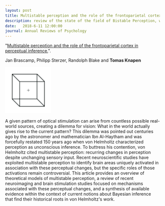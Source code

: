 ```yaml
---
layout: post
title: Multistable perception and the role of the frontoparietal cortex in perceptual inference
description: review of the state of the field of Bistable Perception, with Jan Brascamp, Randolph Blake and Philipp Sterzer
date:   2018-6-11 12:00:00
journal: Annual Reviews of Psychology
---
```


"<a href="https://www.annualreviews.org/doi/abs/10.1146/annurev-psych-010417-085944" target="_blank" alt="Multistable perception and the role of the frontoparietal cortex in perceptual inference." >Multistable perception and the role of the frontoparietal cortex in perceptual inference.</a>". 

Jan Brascamp, Philipp Sterzer, Randolph Blake and **Tomas Knapen**

<img class="col one right" src="/img/science/necker.png">

A given pattern of optical stimulation can arise from countless possible real-world sources, creating a dilemma for vision: What in the world actually gives rise to the current pattern? This dilemma was pointed out centuries ago by the astronomer and mathematician Ibn Al-Haytham and was forcefully restated 150 years ago when von Helmholtz characterized perception as unconscious inference. To buttress his contention, von Helmholtz cited multistable perception: recurring changes in perception despite unchanging sensory input. Recent neuroscientific studies have exploited multistable perception to identify brain areas uniquely activated in association with these perceptual changes, but the specific roles of those activations remain controversial. This article provides an overview of theoretical models of multistable perception, a review of recent neuroimaging and brain stimulation studies focused on mechanisms associated with these perceptual changes, and a synthesis of available evidence within the context of current notions about Bayesian inference that find their historical roots in von Helmholtz's work.